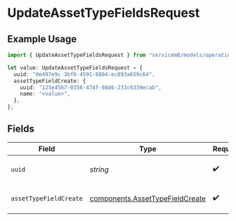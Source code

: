 # UpdateAssetTypeFieldsRequest

## Example Usage

```typescript
import { UpdateAssetTypeFieldsRequest } from "servicem8/models/operations";

let value: UpdateAssetTypeFieldsRequest = {
  uuid: "0e497e9c-3bf6-4591-8804-ec893a659c64",
  assetTypeFieldCreate: {
    uuid: "123e4567-0356-474f-98d6-233c6339ecab",
    name: "<value>",
  },
};
```

## Fields

| Field                                                                              | Type                                                                               | Required                                                                           | Description                                                                        |
| ---------------------------------------------------------------------------------- | ---------------------------------------------------------------------------------- | ---------------------------------------------------------------------------------- | ---------------------------------------------------------------------------------- |
| `uuid`                                                                             | *string*                                                                           | :heavy_check_mark:                                                                 | UUID of the Asset Type Field                                                       |
| `assetTypeFieldCreate`                                                             | [components.AssetTypeFieldCreate](../../models/components/assettypefieldcreate.md) | :heavy_check_mark:                                                                 | Asset Type Field fields to update                                                  |